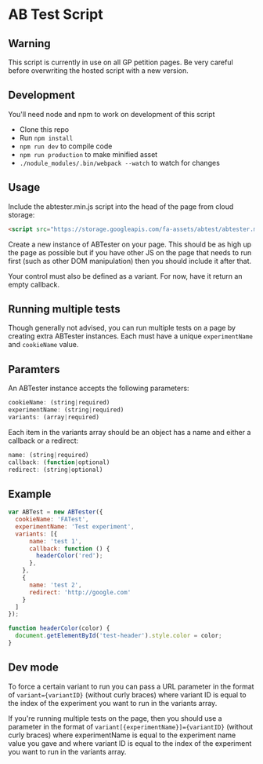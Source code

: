 # AB Test Script

## Warning

This script is currently in use on all GP petition pages. Be very careful before overwriting the hosted script with a new version.

## Development

You'll need node and npm to work on development of this script

* Clone this repo
* Run `npm install`
* `npm run dev` to compile code
* `npm run production` to make minified asset
* `./nodule_modules/.bin/webpack --watch` to watch for changes

## Usage

Include the abtester.min.js script into the head of the page from cloud storage:

```html
<script src="https://storage.googleapis.com/fa-assets/abtest/abtester.min.js"></script>
```

Create a new instance of ABTester on your page. This should be as high up the page as possible but if you have other JS on the page that needs to run first (such as other DOM manipulation) then you should include it after that.

Your control must also be defined as a variant. For now, have it return an empty callback.

## Running multiple tests

Though generally not advised, you can run multiple tests on a page by creating extra ABTester instances. Each must have a unique `experimentName` and `cookieName` value.

## Paramters

An ABTester instance accepts the following parameters:

```javascript
cookieName: (string|required)
experimentName: (string|required)
variants: (array|required)
```

Each item in the variants array should be an object has a name and either a callback or a redirect:

```javascript
name: (string|required)
callback: (function|optional)
redirect: (string|optional)
```

## Example

```javascript
var ABTest = new ABTester({
  cookieName: 'FATest',
  experimentName: 'Test experiment',
  variants: [{
      name: 'test 1',
      callback: function () {
        headerColor('red');
      },
    },
    {
      name: 'test 2',
      redirect: 'http://google.com'
    }
  ]
});

function headerColor(color) {
  document.getElementById('test-header').style.color = color;
}
```

## Dev mode

To force a certain variant to run you can pass a URL parameter in the format of `variant={variantID}` (without curly braces) where variant ID is equal to the index of the experiment you want to run in the variants array.

If you're running multiple tests on the page, then you should use a parameter in the format of `variant[{experimentName}]={variantID}` (without curly braces) where experimentName is equal to the experiment name value you gave and where variant ID is equal to the index of the experiment you want to run in the variants array.

